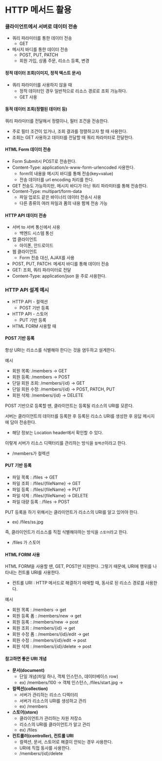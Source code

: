 HTTP 메서드 활용
==

### 클라이언트에서 서버로 데이터 전송
- 쿼리 파라미터를 통한 데이터 전송
  - GET
- 메시지 바디를 통한 데이터 전송
  - POST, PUT, PATCH
  - 회원 가입, 상품 주문, 리소스 등록, 변경

#### 정적 데이터 조회(이미지, 정적 텍스트 문서)
- 쿼리 파라미터를 사용하지 않을 때
  - 정적 데이터인 경우 일반적으로 리소스 경로로 조회 가능하다.
  - GET 사용

#### 동적 데이터 조회(정렬된 데이터 등)
쿼리 파라미터를 전달해서 정렬이나, 필터 조건을 전송한다. 
  - 주로 필터 조건이 있거나, 조회 결과를 정렬하고자 할 때 사용한다.
  - 조회는 GET 사용하고 데이터를 전달할 때 쿼리 파라미터로 전달한다.

#### HTML Form 데이터 전송
- Form Submit시 POST로 전송한다.
- Content-Type: application/x-www-form-urlencoded 사용한다.
  - form의 내용을 메시지 바디를 통해 전송(key=value)
  - 전송 데이터를 url encoding 처리를 한다.
- GET 전송도 가능하지만, 메시지 바디가 아닌 쿼리 파라미터를 통해 전송한다.
- Content-Type: multipart/form-data
  - 파일 업로드 같은 바이너리 데이터 전송시 사용
  - 다른 종류의 여러 파일과 폼의 내용 함께 전송 가능

#### HTTP API 데이터 전송
- 서버 to 서버 통신에서 사용
  - 백엔드 시스템 통신
- 앱 클라이언트
  - 아이폰, 안드로이드
- 웹 클라이언트
  - Form 전송 대신, AJAX를 사용
- POST, PUT, PATCH: 메세지 바디를 통해 데이터 전송
- GET: 조회, 쿼리 파라미터로 전달
- Content-Type: application/json 을 주로 사용한다.


### HTTP API 설계 예시
- HTTP API - 컬렉션
  - POST 기반 등록
- HTTP API - 스토어
  - PUT 기반 등록
- HTML FORM 사용할 때

#### POST 기반 등록
항상 URI는 리소스를 식별해야 한다는 것을 염두하고 설계한다.

예시
- 회원 목록: /members -> GET
- 회원 등록: /members -> POST 
- 단일 회원 조회: /members/{id} -> GET
- 단일 회원 수정: /members/{id} -> POST, PATCH, PUT
- 회원 삭제: /members/{id} -> DELETE

POST 기반으로 등록할 땐, 클라이언트는 등록될 리소스의 URI를 모른다.

서버는 클라이언트의 데이터를 등록한 후 등록된 리소스 URI를 생성한 후 응답 메시지에 담아 전송한다.
- 해당 정보는 Location header에서 확인할 수 있다.

이렇게 서버가 리소스 디렉터리를 관리하는 방식을 `컬렉션`이라고 한다.
- /members가 컬렉션

#### PUT 기반 등록
- 파일 목록 : /files -> GET
- 파일 조회 : /files/{fileName} -> GET
- 파일 등록 : /files/{fileName} -> PUT
- 파일 삭제 : /files/{fileName} -> DELETE
- 파일 대량 등록 : /files -> POST

PUT 등록을 하기 위해서는 클라이언트가 리소스의 URI를 알고 있어야 한다.
- ex) /files/ss.jpg

즉, 클라이언트가 리소스를 직접 식별해야하는 방식을 `스토어`라고 한다.
- /files 가 스토어

#### HTML FORM 사용
HTML FORM을 사용할 땐, GET, POST만 지원한다.
그렇기 때문에, URI에 행위를 나타내는 컨트롤 URI를 사용한다.
- 컨트롤 URI : HTTP 메서드로 해결하기 애매할 때, 동사로 된 리소스 경로를 사용한다.

예시
- 회원 목록 : /members -> get
- 회원 등록 폼 : /members/new -> get
- 회원 등록 : /members/new -> post
- 회원 조회 : /members/{id} -> get
- 회원 수정 폼 : /members/{id}/edit -> get
- 회원 수정 : /members/{id}/edit -> post
- 회원 삭제 : /members/{id}/delete -> post

#### 참고하면 좋은 URI 개념
- **문서(document)**
  - 단일 개념(파일 하나, 객체 인스턴스, 데이터베이스 row)
  - ex) /members/100 -> 객체 인스턴스, /files/start.jpg -> 
- **컬렉션(collection)**
  - 서버가 관리하는 리소스 디렉터리
  - 서버가 리소스의 URI를 생성하고 관리
  - ex) /members
- **스토어(store)**
  - 클라이언트가 관리하는 자원 저장소
  - 리소스의 URI를 클라이언트가 알고 관리
  - ex) /files
- **컨트롤러(controller), 컨트롤 URI**
  - 컬렉션, 문서, 스토어로 해결이 안되는 경우 사용한다.
  - URI에 직접 동사를 사용한다.
  - /members/{id}/delete
  